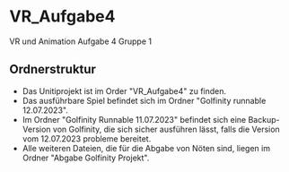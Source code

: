 # VR_Aufgabe4
VR und Animation Aufgabe 4 Gruppe 1

## Ordnerstruktur
- Das Unitiprojekt ist im Order "VR_Aufgabe4" zu finden.
- Das ausführbare Spiel befindet sich im Ordner "Golfinity runnable 12.07.2023".
- Im Ordner "Golfinity Runnable 11.07.2023" befindet sich eine Backup-Version von Golfinity, die sich sicher ausführen lässt, falls die Version vom 12.07.2023 probleme bereitet.
- Alle weiteren Dateien, die für die Abgabe von Nöten sind, liegen im Ordner "Abgabe Golfinity Projekt".

